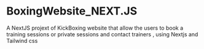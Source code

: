 # BoxingWebsite_NEXT.JS
A NextJS projext of KickBoxing website that allow the users to book a training sessions or private sessions and contact trainers , using Nextjs and Tailwind css

